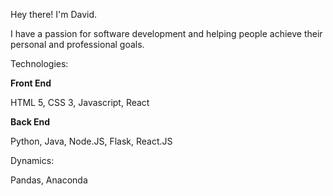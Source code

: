 Hey there! I'm David.

I have a passion for software development and helping people achieve their personal and professional goals. 

<!---
dcoronado69/dcoronado69 is a ✨ special ✨ repository because its `README.md` (this file) appears on your GitHub profile.
You can click the Preview link to take a look at your changes.
--->


Technologies:

**Front End**

HTML 5, CSS 3, Javascript, React    

**Back End**

Python, Java, Node.JS, Flask, React.JS

Dynamics:

Pandas, Anaconda
